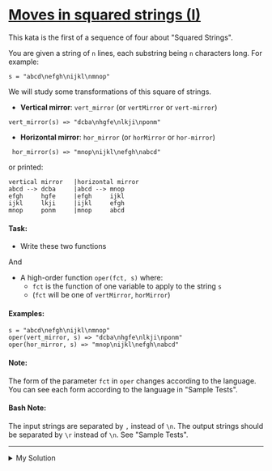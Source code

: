 # [Moves in squared strings (I)](https://www.codewars.com/kata/56dbe0e313c2f63be4000b25)

This kata is the first of a sequence of four about "Squared Strings".

You are given a string of `n` lines, each substring being `n` characters long. For example:

`s = "abcd\nefgh\nijkl\nmnop"`

We will study some transformations of this square of strings.

- **Vertical mirror**: `vert_mirror` (or `vertMirror` or `vert-mirror`)

```
vert_mirror(s) => "dcba\nhgfe\nlkji\nponm"
```

- **Horizontal mirror**: `hor_mirror` (or `horMirror` or `hor-mirror`)

```
 hor_mirror(s) => "mnop\nijkl\nefgh\nabcd"
```

or printed:

```
vertical mirror   |horizontal mirror
abcd --> dcba     |abcd --> mnop
efgh     hgfe     |efgh     ijkl
ijkl     lkji     |ijkl     efgh
mnop     ponm     |mnop     abcd
```

#### Task:

- Write these two functions

And

- A high-order function `oper(fct, s)` where:
  - `fct` is the function of one variable to apply to the string `s`
  - (`fct` will be one of `vertMirror`, `horMirror`)

#### Examples:

```
s = "abcd\nefgh\nijkl\nmnop"
oper(vert_mirror, s) => "dcba\nhgfe\nlkji\nponm"
oper(hor_mirror, s) => "mnop\nijkl\nefgh\nabcd"
```

#### Note:

The form of the parameter `fct` in `oper` changes according to the language. You can see each form according to the
language in "Sample Tests".

#### Bash Note:

The input strings are separated by `,` instead of `\n`. The output strings should be separated by `\r` instead of `\n`.
See "Sample Tests".

---

<details><summary>My Solution</summary>

```js
function vertMirror(strng) {
  return strng
    .split("\n")
    .map((row) => [...row].reverse().join(""))
    .join("\n");
}

function horMirror(strng) {
  return strng.split("\n").reverse().join("\n");
}

function oper(fct, s) {
  return fct(s);
}
```

</details>
